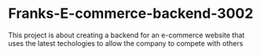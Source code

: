 # Franks-E-commerce-backend-3002

This project is about creating a backend for an e-commerce website that uses the latest techologies to allow the company to compete with others

